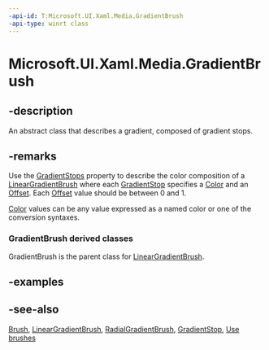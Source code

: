 ```yaml
---
-api-id: T:Microsoft.UI.Xaml.Media.GradientBrush
-api-type: winrt class
---
```


<!-- Class syntax.
public class GradientBrush : Windows.UI.Xaml.Media.Brush, Windows.UI.Xaml.Media.IGradientBrush
-->

# Microsoft.UI.Xaml.Media.GradientBrush

## -description

An abstract class that describes a gradient, composed of gradient stops.

## -remarks

Use the [GradientStops](gradientbrush_gradientstops.md) property to describe the color composition of a [LinearGradientBrush](lineargradientbrush.md) where each [GradientStop](gradientstop.md) specifies a [Color](gradientstop_color.md) and an [Offset](gradientstop_offset.md). Each [Offset](gradientstop_offset.md) value should be between 0 and 1.

[Color](gradientstop_color.md) values can be any value expressed as a named color or one of the conversion syntaxes.

### **GradientBrush** derived classes

GradientBrush is the parent class for [LinearGradientBrush](lineargradientbrush.md).

## -examples

## -see-also

[Brush](brush.md), [LinearGradientBrush](lineargradientbrush.md), [RadialGradientBrush](/uwp/api/microsoft.ui.xaml.media.radialgradientbrush), [GradientStop](gradientstop.md), [Use brushes](/windows/uwp/graphics/using-brushes)
